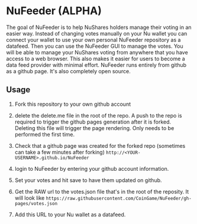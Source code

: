 # NuFeeder (ALPHA)

The goal of NuFeeder is to help NuShares holders manage their voting in an easier way. Instead of changing votes manually on your Nu wallet you can connect your wallet to use your own personal NuFeeder repository as a datafeed. Then you can use the NuFeeder GUI to manage the votes. You will be able to manage your NuShares voting from anywhere that you have access to a web browser. This also makes it easier for users to become a data feed provider with minimal effort. NuFeeder runs entirely from github as a github page. It's also completely open source. 

## Usage

1. Fork this repository to your own github account

1. delete the delete.me file in the root of the repo. A push to the repo is required to trigger the github pages generation after it is forked. Deleting this file will trigger the page rendering. Only needs to be performed the first time.

1. Check that a github page was created for the forked repo (sometimes can take a few minutes after forking) `http://<YOUR-USERNAME>.github.io/NuFeeder`

1. login to NuFeeder by entering your github account information.

1. Set your votes and hit save to have them updated on github. 

1. Get the RAW url to the votes.json file that's in the root of the reposity. It will look like `https://raw.githubusercontent.com/CoinGame/NuFeeder/gh-pages/votes.json`

1. Add this URL to your Nu wallet as a datafeed.
